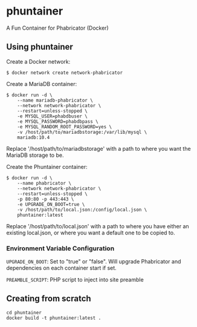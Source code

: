 # phuntainer
A Fun Container for Phabricator (Docker)

## Using phuntainer

Create a Docker network:
```
$ docker network create network-phabricator
```

Create a MariaDB container:
```
$ docker run -d \
    --name mariadb-phabricator \
    --network network-phabricator \
    --restart=unless-stopped \
    -e MYSQL_USER=phabdbuser \
    -e MYSQL_PASSWORD=phabdbpass \
    -e MYSQL_RANDOM_ROOT_PASSWORD=yes \
    -v /host/path/to/mariadbstorage:/var/lib/mysql \
    mariadb:10.4
```

Replace '/host/path/to/mariadbstorage' with a path to where you want the MariaDB storage to be.

Create the Phuntainer container:
```
$ docker run -d \
    --name phabricator \
    --network network-phabricator \
    --restart=unless-stopped \
    -p 80:80 -p 443:443 \
    -e UPGRADE_ON_BOOT=true \
    -v /host/path/to/local.json:/config/local.json \
    phuntainer:latest
```

Replace '/host/path/to/local.json' with a path to where you have either an existing local.json, or where you want a default one to be copied to.

### Environment Variable Configuration

`UPGRADE_ON_BOOT`: Set to "true" or "false". Will upgrade Phabricator and dependencies on each container start if set.

`PREAMBLE_SCRIPT`: PHP script to inject into site preamble



## Creating from scratch
```
cd phuntainer
docker build -t phuntainer:latest .
```